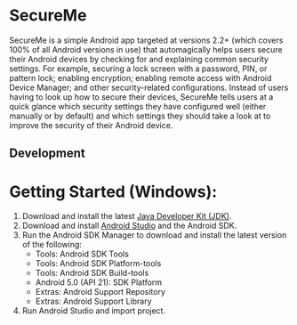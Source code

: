 # SecureMe

SecureMe is a simple Android app targeted at versions 2.2+ (which covers 100% of all Android versions in use) that automagically helps users secure their Android devices by checking for and explaining common security settings. For example, securing a lock screen with a password, PIN, or pattern lock; enabling encryption; enabling remote access with Android Device Manager; and other security-related configurations. Instead of users having to look up how to secure their devices, SecureMe tells users at a quick glance which security settings they have configured well (either manually or by default) and which settings they should take a look at to improve the security of their Android device.


## Development 
# Getting Started (Windows):

1. Download and install the latest [Java Developer Kit (JDK)](http://www.oracle.com/technetwork/java/javase/downloads/index.html).
2. Download and install [Android Studio](https://developer.android.com/sdk/installing/studio.html#download) and the Android SDK.
3. Run the Android SDK Manager to download and install the latest version of the following:
    * Tools: Android SDK Tools
    * Tools: Android SDK Platform-tools
    * Tools: Android SDK Build-tools
    * Android 5.0 (API 21): SDK Platform
    * Extras: Android Support Repository
    * Extras: Android Support Library
4. Run Android Studio and import project.
